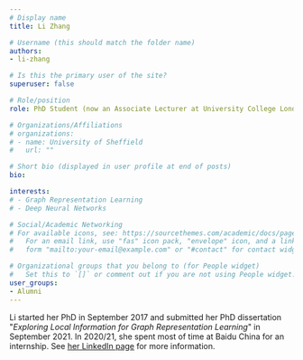 ```yaml
---
# Display name
title: Li Zhang

# Username (this should match the folder name)
authors:
- li-zhang

# Is this the primary user of the site?
superuser: false

# Role/position
role: PhD Student (now an Associate Lecturer at University College London)

# Organizations/Affiliations
# organizations:
# - name: University of Sheffield
#   url: ""

# Short bio (displayed in user profile at end of posts)
bio: 

interests:
# - Graph Representation Learning
# - Deep Neural Networks

# Social/Academic Networking
# For available icons, see: https://sourcethemes.com/academic/docs/page-builder/#icons
#   For an email link, use "fas" icon pack, "envelope" icon, and a link in the
#   form "mailto:your-email@example.com" or "#contact" for contact widget.

# Organizational groups that you belong to (for People widget)
#   Set this to `[]` or comment out if you are not using People widget.
user_groups:
- Alumni
---
```


Li started her PhD in September 2017 and submitted her PhD dissertation "*Exploring Local Information for Graph Representation Learning*" in September 2021. In 2020/21, she spent most of time at Baidu China for an internship. See [her LinkedIn page](https://www.linkedin.com/in/li-zhang-3bbab119a/) for more information.
